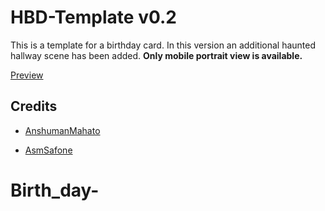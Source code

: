 # HBD-Template v0.2

This is a template for a birthday card. In this version an additional haunted hallway scene has been added. **Only mobile portrait view is available.**
</br>

[Preview](https://anshumanmahato.github.io/Happy-Birthday-Card/)

## Credits

- [AnshumanMahato](https://github.com/AnshumanMahato)

- [AsmSafone](https://github.com/AsmSafone)
# Birth_day-
